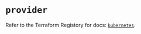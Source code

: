 # `provider`

Refer to the Terraform Registory for docs: [`kubernetes`](https://registry.terraform.io/providers/hashicorp/kubernetes/2.25.2/docs).
